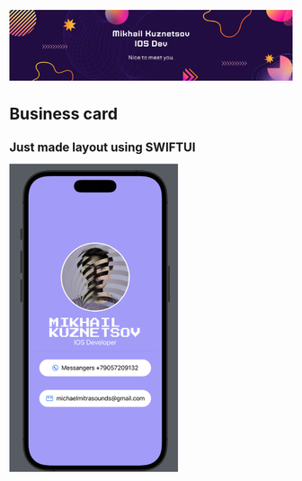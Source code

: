 ![Banner](Documentation/MikhailKuznetsov_Dev_01.png)

# Business card


## Just made layout using SWIFTUI

<img src="Documentation/Card.png" width="300">






